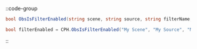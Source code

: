 ::code-group
  ```csharp [Method]
  bool ObsIsFilterEnabled(string scene, string source, string filterName, int connection = 0);
  ```
  ```csharp [Example]
  bool filterEnabled = CPH.ObsIsFilterEnabled("My Scene", "My Source", "My Filter");
  ```
::